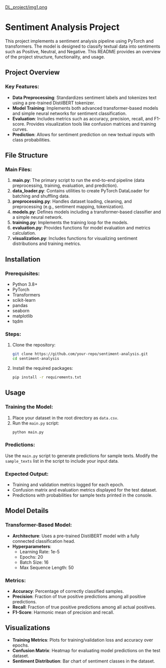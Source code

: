 [DL_project/img1.png](https://github.com/shifaaKh28/Sentiments_Analysis_project/blob/4d744e3f20ffd85adc129bd7dca54aa401f461bb/DL_project/img1.png)
# Sentiment Analysis Project

This project implements a sentiment analysis pipeline using PyTorch and transformers. The model is designed to classify textual data into sentiments such as Positive, Neutral, and Negative. This README provides an overview of the project structure, functionality, and usage.

## Project Overview

### Key Features:
- **Data Preprocessing**: Standardizes sentiment labels and tokenizes text using a pre-trained DistilBERT tokenizer.
- **Model Training**: Implements both advanced transformer-based models and simple neural networks for sentiment classification.
- **Evaluation**: Includes metrics such as accuracy, precision, recall, and F1-score. Provides visualization tools like confusion matrices and training curves.
- **Prediction**: Allows for sentiment prediction on new textual inputs with class probabilities.

## File Structure

### Main Files:

1. **main.py**: The primary script to run the end-to-end pipeline (data preprocessing, training, evaluation, and prediction).
2. **data_loader.py**: Contains utilities to create PyTorch DataLoader for batching and shuffling data.
3. **preprocessing.py**: Handles dataset loading, cleaning, and preprocessing (e.g., sentiment mapping, tokenization).
4. **models.py**: Defines models including a transformer-based classifier and a simple neural network.
5. **training.py**: Implements the training loop for the models.
6. **evaluation.py**: Provides functions for model evaluation and metrics calculation.
7. **visualization.py**: Includes functions for visualizing sentiment distributions and training metrics.

## Installation

### Prerequisites:
- Python 3.8+
- PyTorch
- Transformers
- scikit-learn
- pandas
- seaborn
- matplotlib
- tqdm

### Steps:
1. Clone the repository:
   ```bash
   git clone https://github.com/your-repo/sentiment-analysis.git
   cd sentiment-analysis
   ```
2. Install the required packages:
   ```bash
   pip install -r requirements.txt
   ```

## Usage

### Training the Model:
1. Place your dataset in the root directory as `data.csv`.
2. Run the `main.py` script:
   ```bash
   python main.py
   ```

### Predictions:
Use the `main.py` script to generate predictions for sample texts. Modify the `sample_texts` list in the script to include your input data.

### Expected Output:
- Training and validation metrics logged for each epoch.
- Confusion matrix and evaluation metrics displayed for the test dataset.
- Predictions with probabilities for sample texts printed in the console.

## Model Details

### Transformer-Based Model:
- **Architecture**: Uses a pre-trained DistilBERT model with a fully connected classification head.
- **Hyperparameters**:
  - Learning Rate: 1e-5
  - Epochs: 20
  - Batch Size: 16
  - Max Sequence Length: 50

### Metrics:
- **Accuracy**: Percentage of correctly classified samples.
- **Precision**: Fraction of true positive predictions among all positive predictions.
- **Recall**: Fraction of true positive predictions among all actual positives.
- **F1-Score**: Harmonic mean of precision and recall.

## Visualizations
- **Training Metrics**: Plots for training/validation loss and accuracy over epochs.
- **Confusion Matrix**: Heatmap for evaluating model predictions on the test dataset.
- **Sentiment Distribution**: Bar chart of sentiment classes in the dataset.

